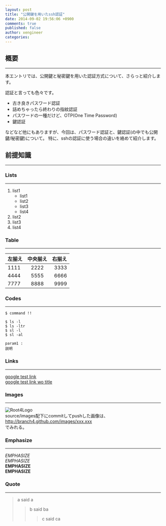 ```yaml
---
layout: post
title: "公開鍵を用いたssh認証"
date: 2014-09-02 19:56:06 +0900
comments: true
published: false
author: xengineer
categories: 
---
```


## 概要
---
本エントリでは、公開鍵と秘密鍵を用いた認証方式について、さらっと紹介します。

認証と言っても色々です。

- 古き良きパスワード認証
- 詰めちゃったら終わりの指紋認証
- パスワードの一種だけど、OTP(One Time Password)
- 鍵認証

などなど他にもありますが、今回は、パスワード認証と、鍵認証(の中でも公開鍵/秘密鍵)について。
特に、sshの認証に使う場合の違いを絡めて紹介します。

## 前提知識
---
  

### Lists
----------

1. list1
   - list1
   - list2
   - list3
   - list4
1. list2
1. list3
1. list4

### Table
----------

左揃え | 中央揃え | 右揃え
:----- | :------: | -----:
1111   | 2222     | 3333 
4444   | 5555     | 6666
7777   | 8888     | 9999  

<!-- more -->  

### Codes
----------
`$ command !!`

    $ ls -l
    $ ls -ltr
    $ sl -l
    $ sl -al

    param1 :
    説明  

### Links
************

[google test link](http://google.com "google")  
[google test link wo title](http://google.com)

### Images
************

![Root4Logo](http://root04.github.com/images/email.png)  
source/images配下にcommitしてpushした画像は、http://branch4.github.com/images/xxx.xxx  
でみれる。


### Emphasize
----------
*EMPHASIZE*  
_EMPHASIZE_  
**EMPHASIZE**  
__EMPHASIZE__  

### Quote
************
> a said a  
>> b said ba  
>>> c said ca  
  
<script type="text/javascript" language="javascript">
  num = Math.floor( Math.random() * 6 );
  document.write( aff[ num ]);
</script>
